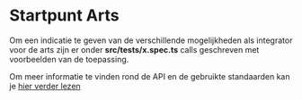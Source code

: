 # Startpunt Arts
Om een indicatie te geven van de verschillende mogelijkheden als integrator voor de arts 
zijn er onder **src/tests/x.spec.ts** calls geschreven met voorbeelden van de toepassing.

Om meer informatie te vinden rond de API en de gebruikte standaarden kan je [hier verder lezen](api/README.md)